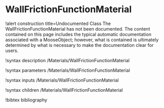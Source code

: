 <!-- MOOSE Documentation Stub: Remove this when content is added. -->

# WallFrictionFunctionMaterial

!alert construction title=Undocumented Class
The WallFrictionFunctionMaterial has not been documented. The content contained on this page includes the
typical automatic documentation associated with a MooseObject; however, what is contained is
ultimately determined by what is necessary to make the documentation clear for users.

!syntax description /Materials/WallFrictionFunctionMaterial

!syntax parameters /Materials/WallFrictionFunctionMaterial

!syntax inputs /Materials/WallFrictionFunctionMaterial

!syntax children /Materials/WallFrictionFunctionMaterial

!bibtex bibliography
